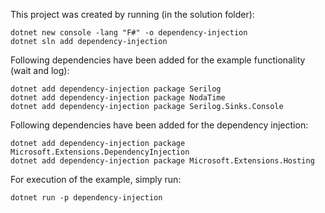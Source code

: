 This project was created by running (in the solution folder):
```
dotnet new console -lang "F#" -o dependency-injection
dotnet sln add dependency-injection
```

Following dependencies have been added for the example functionality (wait and log):
```
dotnet add dependency-injection package Serilog
dotnet add dependency-injection package NodaTime
dotnet add dependency-injection package Serilog.Sinks.Console
```

Following dependencies have been added for the dependency injection:
```
dotnet add dependency-injection package Microsoft.Extensions.DependencyInjection
dotnet add dependency-injection package Microsoft.Extensions.Hosting
```

For execution of the example, simply run:
```
dotnet run -p dependency-injection
```
